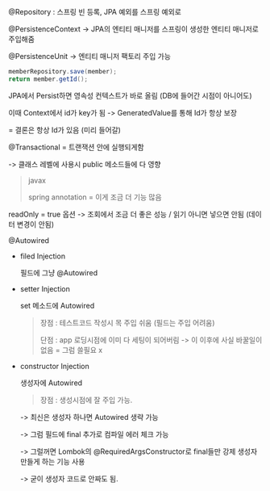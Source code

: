 @Repository : 스프링 빈 등록, JPA 예외를 스프링 예외로

@PersistenceContext -> JPA의 엔티티 매니저를 스프링이 생성한 엔티티 매니저로 주입해줌

@PersistenceUnit -> 엔티티 매니저 팩토리 주입 가능



````java
memberRepository.save(member);
return member.getId();
````

JPA에서 Persist하면 영속성 컨텍스트가 바로 올림 (DB에 들어간 시점이 아니어도)

이때 Context에서 id가 key가 됨 -> GeneratedValue를 통해 Id가 항상 보장

= 결론은 항상 Id가 있음 (미리 들어갈)



@Transactional  = 트랜잭션 안에 실행되게함

-> 클래스 레벨에 사용시 public 메소드들에 다 영향

>javax
>
>spring annotation = 이게 조금 더 기능 많음

readOnly = true 옵션 -> 조회에서 조금 더 좋은 성능 / 읽기 아니면 넣으면 안됨 (데이터 변경이 안됨)



@Autowired 

* filed Injection

  필드에 그냥 @Autowired

* setter Injection 

  set 메소드에 Autowired

  > 장점 : 테스트코드 작성시 목 주입 쉬움 (필드는 주입 어려움)
  >
  > 단점 : app 로딩시점에 이미 다 세팅이 되어버림 -> 이 이후에 사실 바꿀일이없음  = 그럼 쓸필요 x

* constructor Injection

  생성자에 Autowired

  > 장점 : 생성시점에 잘 주입 가능.

  -> 최신은 생성자 하나면 Autowired 생략 가능

  -> 그럼 필드에 final 추가로 컴파일 에러 체크 가능

  -> 그럴꺼면 Lombok의 @RequiredArgsConstructor로 final들만 강제 생성자 만들게 하는 기능 사용

  -> 굳이 생성자 코드로 안짜도 됨.

